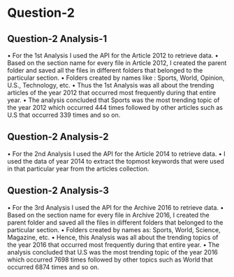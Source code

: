
# Question-2

## Question-2 Analysis-1
•	For the 1st Analysis I used the API for the Article 2012 to retrieve data.
•	Based on the section name for every file in Article 2012, I created the parent folder and saved all the files in different       folders that belonged to the particular section.
•	Folders created by names like : Sports, World, Opinion, U.S., Technology, etc.
•	Thus the 1st Analysis was all about the trending articles of the year 2012 that occurred most frequently during that entire     year.
•	The analysis concluded that Sports was the most trending topic of the year 2012 which occurred 444 times followed by other       articles such as U.S that occurred 339 times and so on.


## Question-2 Analysis-2
•	For the 2nd Analysis I used the API for the Article 2014 to retrieve data.
•	I used the data of year 2014 to extract the topmost keywords that were used in that particular year from the articles           collection.


## Question-2 Analysis-3
•	For the 3rd Analysis I used the API for the Archive 2016 to retrieve data.
•	Based on the section name for every file in Archive 2016, I created the parent folder and saved all the files in different       folders that belonged to the particular section.
•	Folders created by names as:  Sports, World, Science, Magazine, etc.
•	Hence, this Analysis was all about the trending topics of the year 2016 that occurred most frequently during that entire         year.
•	The analysis concluded that U.S was the most trending topic of the year 2016 which occurred 7698 times followed by other         topics such as World that occurred 6874 times and so on. 

